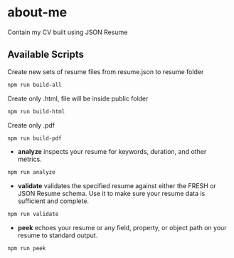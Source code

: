 # about-me
Contain my CV built using JSON Resume 

## Available Scripts
Create new sets of resume files from resume.json to resume folder
```bash
npm run build-all
```

Create only .html, file will be inside public folder
```bash
npm run build-html
```

Create only .pdf
```bash
npm run build-pdf
```

- **analyze** inspects your resume for keywords, duration, and other metrics.
```bash
npm run analyze
```

- **validate** validates the specified resume against either the FRESH or JSON
Resume schema. Use it to make sure your resume data is sufficient and complete.
```bash
npm run validate
```

- **peek** echoes your resume or any field, property, or object path on your
resume to standard output.
```bash
npm run peek
```